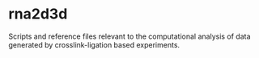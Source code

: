 # rna2d3d
 Scripts and reference files relevant to the computational analysis of data generated by crosslink-ligation based experiments.
